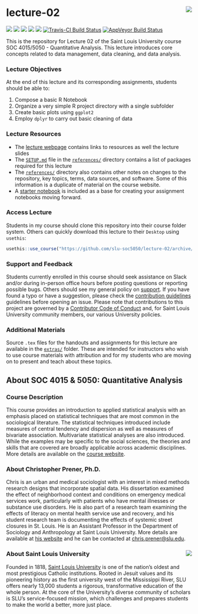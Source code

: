 lecture-02 <img src="https://slu-soc5050.github.io/images/logo.png" align="right" />
===========================================================
[![](https://img.shields.io/badge/semester-fall%202018-orange.svg)](https://github.com/slu-soc5050/lecture-02)
[![](https://img.shields.io/badge/release-lecture-orange.svg)](https://github.com/slu-soc5050/lecture-02)
[![](https://img.shields.io/github/release/slu-soc5050/lecture-02.svg?label=version)](https://github.com/slu-soc5050/lecture-02/releases)
[![](https://img.shields.io/github/last-commit/slu-soc5050/lecture-02.svg)](https://github.com/slu-soc5050/lecture-02/commits/master)
[![](https://img.shields.io/github/repo-size/slu-soc5050/lecture-02.svg)](https://github.com/slu-soc5050/lecture-02)
[![Travis-CI Build Status](https://travis-ci.org/slu-soc5050/lecture-02.svg?branch=master)](https://travis-ci.org/slu-soc5050/lecture-02)
[![AppVeyor Build Status](https://ci.appveyor.com/api/projects/status/github/slu-soc5050/lecture-02?branch=master&svg=true)](https://ci.appveyor.com/project/chris-prener/lecture-02)

This is the repository for Lecture 02 of the Saint Louis University course SOC 4015/5050 - Quantitative Analysis. This lecture introduces core concepts related to data management, data cleaning, and data analysis.

### Lecture Objectives
At the end of this lecture and its corresponding assignments, students should be able to:

1. Compose a basic R Notebook
2. Organize a very simple R project directory with a single subfolder
3. Create basic plots using `ggplot2`
4. Employ `dplyr` to carry out basic cleaning of data

### Lecture Resources

* The [lecture webpage](https://slu-soc5050.github.io/lecture-02) contains links to resources as well the lecture slides
* The [`SETUP.md`](/references/SETUP.md) file in the [`references/`](/references) directory contains a list of packages required for this lecture
* The [`references/`](/references) directory also contains other notes on changes to the repository, key topics, terms, data sources, and software. Some of this information is a duplicate of material on the course website.
* A [starter notebook](/references/starterNotebook.Rmd) is included as a base for creating your assignment notebooks moving forward.

### Access Lecture
Students in my course should clone this repository into their course folder system. Others can quickly download this lecture to their `Desktop` using `usethis`:

```r
usethis::use_course("https://github.com/slu-soc5050/lecture-02/archive/master.zip")
```

### Support and Feedback
Students currently enrolled in this course should seek assistance on Slack and/or during in-person office hours before posting questions or reporting possible bugs. Others should see my general policy on [support](.github/SUPPORT.md). If you have found a typo or have a suggestion, please check the [contribution guidelines](.github/CONTRIBUTING.md) guidelines before opening an issue. Please note that contributions to this project are governed by a [Contributor Code of Conduct](.github/CODE_OF_CONDUCT.md) and, for Saint Louis University community members, our various University policies.

### Additional Materials
Source `.tex` files for the handouts and assignments for this lecture are available in the [`extras/`](/extras) folder. These are intended for instructors who wish to use course materials with attribution and for my students who are moving on to present and teach about these topics.

## About SOC 4015 & 5050: Quantitative Analysis
### Course Description
This course provides an introduction to applied statistical analysis with an emphasis placed on statistical techniques that are most common in the sociological literature. The statistical techniques introduced include measures of central tendency and dispersion as well as measures of bivariate association. Multivariate statistical analyses are also introduced. While the examples may be specific to the social sciences, the theories and skills that are covered are broadly applicable across academic disciplines. More details are available on the [course website](https://slu-soc5050.github.io).

### About Christopher Prener, Ph.D.
Chris is an urban and medical sociologist with an interest in mixed methods research designs that incorporate spatial data. His dissertation examined the effect of neighborhood context and conditions on emergency medical services work, particularly with patients who have mental illnesses or substance use disorders. He is also part of a research team examining the effects of literacy on mental health service use and recovery, and his student research team is documenting the effects of systemic street closures in St. Louis. He is an Assistant Professor in the Department of Sociology and Anthropology at Saint Louis University. More details are available at [his website](https://chris-prener.github.io) and he can be contacted at [chris.prener@slu.edu](mailto:chris.prener@slu.edu).

### About Saint Louis University <img src="https://slu-soc5650.github.io/images/sluLogo.png" align="right" />
Founded in 1818, [Saint Louis University](http://wwww.slu.edu) is one of the nation’s oldest and most prestigious Catholic institutions. Rooted in Jesuit values and its pioneering history as the first university west of the Mississippi River, SLU offers nearly 13,000 students a rigorous, transformative education of the whole person. At the core of the University’s diverse community of scholars is SLU’s service-focused mission, which challenges and prepares students to make the world a better, more just place.
